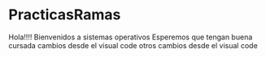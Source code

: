 # PracticasRamas
Hola!!!!
Bienvenidos a sistemas operativos
Esperemos que tengan buena cursada
cambios desde el visual code
otros cambios desde el visual code